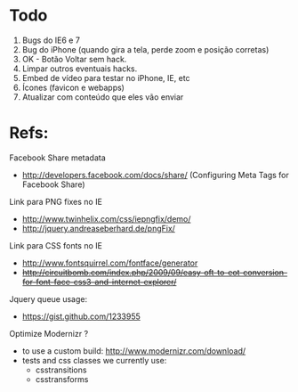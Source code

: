 # Todo

1.  Bugs do IE6 e 7
2.  Bug do iPhone (quando gira a tela, perde zoom e posição corretas) 
3.  OK - Botão Voltar sem hack.
4.  Limpar outros eventuais hacks.  
5.  Embed de vídeo para testar no iPhone, IE, etc
6.  Ícones (favicon e webapps)
7.  Atualizar com conteúdo que eles vão enviar



# Refs:

Facebook Share metadata
  * http://developers.facebook.com/docs/share/ (Configuring Meta Tags for Facebook Share)

Link para PNG fixes no IE
  * http://www.twinhelix.com/css/iepngfix/demo/
  * http://jquery.andreaseberhard.de/pngFix/
  
Link para CSS fonts no IE
 * http://www.fontsquirrel.com/fontface/generator
 * <strike>http://circuitbomb.com/index.php/2009/09/easy-oft-to-eot-conversion-for-font-face-css3-and-internet-explorer/</strike>
 
Jquery queue usage:
  * https://gist.github.com/1233955
  
Optimize Modernizr ?
  * to use a custom build: http://www.modernizr.com/download/
  * tests and css classes we currently use:
    * csstransitions
    * csstransforms

